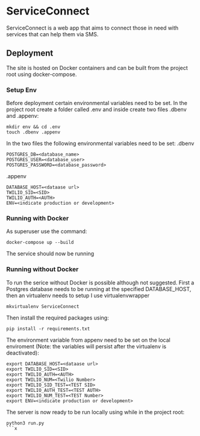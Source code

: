 # ServiceConnect
ServiceConnect is a web app that aims to connect those in need with services that can help them via SMS.

## Deployment
The site is hosted on Docker containers and can be built from the project root using docker-compose.  
### Setup Env
Before deployment certain environmental variables need to be set.  In the project root create a folder called .env and inside create two files .dbenv and .appenv:
```
mkdir env && cd .env
touch .dbenv .appenv
```
In the two files the following environmental variables need to be set:
.dbenv
```
POSTGRES_DB=<database_name>
POSTGRES_USER=<database_user>
POSTGRES_PASSWORD=<database_password>
```
.appenv
```
DATABASE_HOST=<dataase url>
TWILIO_SID=<SID>
TWILIO_AUTH=<AUTH>
ENV=<indicate production or development>
```
### Running with Docker
As superuser use the command:
```
docker-compose up --build
```
The service should now be running
### Running without Docker
To run the serice without Docker is possible although not suggested.  First a Postgres database needs to be running at the specified DATABASE_HOST, then an virtualenv needs to setup I use virtualenvwrapper
```
mkvirtualenv ServiceConnect
```
Then install the required packages using:
```
pip install -r requirements.txt
```
The environment variable from appenv need to be set on the local enviroment (Note: the variables will persist after the virtualenv is deactivated):
```
export DATABASE_HOST=<dataase url>
export TWILIO_SID=<SID>
export TWILIO_AUTH=<AUTH>
export TWILIO_NUM=<Twilio Number>
export TWILIO_SID_TEST=<TEST SID>
export TWILIO_AUTH_TEST=<TEST AUTH>
export TWILIO_NUM_TEST=<TEST Number>
export ENV=<indicate production or development>
```
The server is now ready to be run locally using while in the project root:
```
python3 run.py
```x
